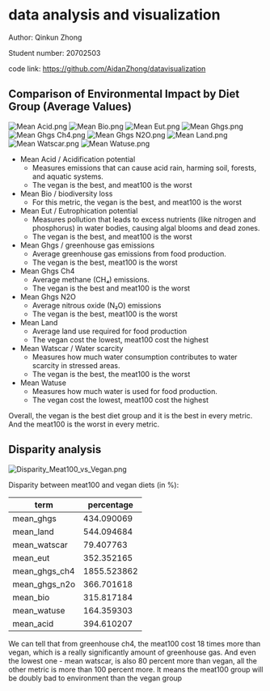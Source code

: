 # data analysis and visualization
Author: Qinkun Zhong

Student number: 20702503

code link: https://github.com/AidanZhong/datavisualization

## Comparison of Environmental Impact by Diet Group (Average Values)
![Mean Acid.png](Mean%20Acid.png)
![Mean Bio.png](Mean%20Bio.png)
![Mean Eut.png](Mean%20Eut.png)
![Mean Ghgs.png](Mean%20Ghgs.png)
![Mean Ghgs Ch4.png](Mean%20Ghgs%20Ch4.png)
![Mean Ghgs N2O.png](Mean%20Ghgs%20N2O.png)
![Mean Land.png](Mean%20Land.png)
![Mean Watscar.png](Mean%20Watscar.png)
![Mean Watuse.png](Mean%20Watuse.png)

- Mean Acid / Acidification potential
  - Measures emissions that can cause acid rain, harming soil, forests, and aquatic systems.
  - The vegan is the best, and meat100 is the worst
- Mean Bio / biodiversity loss
  - For this metric, the vegan is the best, and meat100 is the worst
- Mean Eut / Eutrophication potential
  - Measures pollution that leads to excess nutrients (like nitrogen and phosphorus) in water bodies, causing algal blooms and dead zones.
  - The vegan is the best, and meat100 is the worst
- Mean Ghgs / greenhouse gas emissions
  - Average greenhouse gas emissions from food production.
  - The vegan is the best, meat100 is the worst
- Mean Ghgs Ch4
  - Average methane (CH₄) emissions.
  - The vegan is the best and meat100 is the worst
- Mean Ghgs N2O
  - Average nitrous oxide (N₂O) emissions
  - The vegan is the best, meat100 is the worst
- Mean Land
  - Average land use required for food production
  - The vegan cost the lowest, meat100 cost the highest
- Mean Watscar / Water scarcity
  - Measures how much water consumption contributes to water scarcity in stressed areas.
  - The vegan is the best, the meat100 is the worst
- Mean Watuse
  - Measures how much water is used for food production.
  - The vegan cost the lowest, meat100 cost the highest

Overall, the vegan is the best diet group and it is the best in every metric. And the meat100 is the worst in every metric.

## Disparity analysis
![Disparity_Meat100_vs_Vegan.png](Disparity_Meat100_vs_Vegan.png)

Disparity between meat100 and vegan diets (in %):

| term          | percentage  |
|---------------|-------------|
| mean_ghgs     | 434.090069  |
| mean_land     | 544.094684  |
| mean_watscar  | 79.407763   |
| mean_eut      | 352.352165  |
| mean_ghgs_ch4 | 1855.523862 |
| mean_ghgs_n2o | 366.701618  |
| mean_bio      | 315.817184  |
| mean_watuse   | 164.359303  |
| mean_acid     | 394.610207  |

We can tell that from greenhouse ch4, the meat100 cost 18 times more than vegan, which is a really significantly amount of greenhouse gas.
And even the lowest one - mean watscar, is also 80 percent more than vegan, all the other metric is more than 100 percent more.
It means the meat100 group will be doubly bad to environment than the vegan group